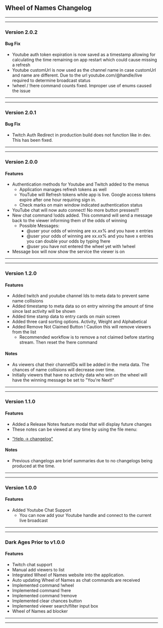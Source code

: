 ## Wheel of Names Changelog 
___________________________________________________________________________________________
___________________________________________________________________________________________

### Version 2.0.2

#### Bug Fix
- Youtube auth token expiration is now saved as a timestamp allowing for calculating the time remaining on app restart which could cause missing a refresh 
- Youtube customUrl is now used as the channel name in case customUrl and name are different. Due to the url youtube.com/@handle/live required to determine broadcast status
- !wheel / !here command counts fixed. Improper use of enums caused the issue
___________________________________________________________________________________________
___________________________________________________________________________________________

### Version 2.0.1

#### Bug Fix
- Twitch Auth Redirect in production build does not function like in dev. This has been fixed.
___________________________________________________________________________________________
___________________________________________________________________________________________

### Version 2.0.0

#### Features
- Authentication methods for Youtube and Twitch added to the menus
  - Application manages refresh tokens as well
  - YouTube will Refresh tokens while app is live. Google access tokens expire after one hour requiring sign in.
  - Check marks on main window indicated authentication status
- YouTube chat will now auto connect! No more button presses!!!
- New chat command !odds added. This command will send a message back to the viewer informing them of the odds of winning
  - Possible Messages:
    - @user your odds of winning are xx.xx% and you have x entries
    - @user your odds of winning are xx.xx% and you have x entries you can double your odds by typing !here
    - @user you have not entered the wheel yet with !wheel
- Message box will now show the service the viewer is on


___________________________________________________________________________________________
___________________________________________________________________________________________

### Version 1.2.0

#### Features
- Added twitch and youtube channel Ids to meta data to prevent same name collisions
- Added timestamp to meta data so on entry winning the amount of time since last activity will be shown
- Added time stamp data to entry cards on main screen
- Added three card sorting options. Activity, Weight and Alphabetical
- Added Remove Not Claimed Button ! Caution this will remove viewers from the list
  - Recommended workflow is to remove a not claimed before starting stream. Then reset the !here command

#### Notes
- As viewers chat their channelIDs will be added in the meta data. The chances of name collisions will decrease over time.
- Initially viewers that have no activity data who win on the wheel will have the winning message be set to "You're Next!"
___________________________________________________________________________________________
___________________________________________________________________________________________

### Version 1.1.0

#### Features
- Added a Release Notes feature modal that will display future changes
- These notes can be viewed at any time by using the file menu:
* ["Help -> changelog"]()

#### Notes
- Previous changelogs are brief summaries due to no changelogs being produced at the time.

___________________________________________________________________________________________
___________________________________________________________________________________________
### Version 1.0.0

#### Features
- Added Youtube Chat Support
  - You can now add your Youtube handle and connect to the current live broadcast

___________________________________________________________________________________________
___________________________________________________________________________________________

### Dark Ages Prior to v1.0.0

#### Features
- Twitch chat support
- Manual add viewers to list
- Integrated Wheel of Names website into the application.
- Auto updating Wheel of Names as chat commands are received
- Implemented command !wheel 
- Implemented command !here 
- Implemented command !remove
- Implemented clear chances button
- Implemented viewer search/filter input box
- Wheel of Names ad blocker
___________________________________________________________________________________________
___________________________________________________________________________________________